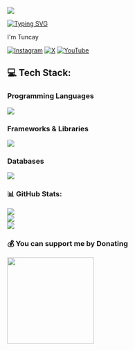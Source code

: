 [![](https://visitcount.itsvg.in/api?id=tnc4y&icon=0&color=12)](https://visitcount.itsvg.in)

[![Typing SVG](https://readme-typing-svg.demolab.com?font=Quicksand&weight=500&duration=6000&color=9214F7&random=true&width=435&lines=Developer;Designer;Translator)](https://git.io/typing-svg)

I'm Tuncay

[![Instagram](https://img.shields.io/badge/Instagram-%23E4405F.svg?logo=Instagram&logoColor=white)](https://instagram.com/tnc4y_)  [![X](https://img.shields.io/badge/X-%23000000.svg?logo=X&logoColor=white)](https://twitter.com/tnc4y) [![YouTube](https://img.shields.io/badge/YouTube-%23FF0000.svg?logo=YouTube&logoColor=white)](https://youtube.com/@tnc4y) 

## 💻 Tech Stack:

<h3 align="left"> Programming Languages</h3>
<p align="left">
  <a href="https://skillicons.dev">
    <img src="https://skillicons.dev/icons?i=go,java,javascript,html,css,python,typescript" />
  </a>
</p>

<h3 align="left">Frameworks & Libraries</h3>
<p align="left">
  <a href="https://skillicons.dev">
    <img src="https://skillicons.dev/icons?i=react,svelte,vue,nextjs,tailwind,express" />
  </a>
</p>

<h3 align="left">Databases</h3>
<p align="left">
  <a href="https://skillicons.dev">
    <img src="https://skillicons.dev/icons?i=mongo,mysql,firebase" />
  </a>
</p>

<h3>📊 GitHub Stats:</h3>

![](https://github-readme-stats.vercel.app/api?username=tnc4y&theme=midnight-purple&hide_border=true&include_all_commits=true&count_private=true)<br/>
![](https://github-readme-streak-stats.herokuapp.com/?user=tnc4y&theme=midnight-purple&hide_border=true)<br/>
![](https://github-readme-stats.vercel.app/api/top-langs/?username=tnc4y&theme=midnight-purple&hide_border=true&include_all_commits=true&count_private=true&layout=compact)

<h3 align="left">💰 You can support me by Donating</h3>

<p>  
  <a href="https://buymeacoffee.com/tnc4y" target="_blank"><img src="https://res.cloudinary.com/selimyal/image/upload/v1641238333/bmc-button_ast3kz.png" width="200" /></a>
</p>

